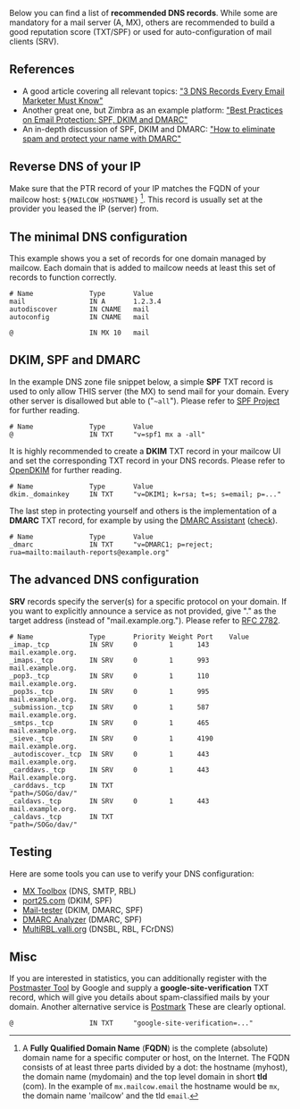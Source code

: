 Below you can find a list of **recommended DNS records**. While some are mandatory for a mail server (A, MX), others are recommended to build a good reputation score (TXT/SPF) or used for auto-configuration of mail clients (SRV).

## References

- A good article covering all relevant topics:
  ["3 DNS Records Every Email Marketer Must Know"](https://www.rackaid.com/blog/email-dns-records)
- Another great one, but Zimbra as an example platform:
  ["Best Practices on Email Protection: SPF, DKIM and DMARC"](https://wiki.zimbra.com/wiki/Best_Practices_on_Email_Protection:_SPF,_DKIM_and_DMARC)
- An in-depth discussion of SPF, DKIM and DMARC:
  ["How to eliminate spam and protect your name with DMARC"](https://www.skelleton.net/2015/03/21/how-to-eliminate-spam-and-protect-your-name-with-dmarc/)

## Reverse DNS of your IP

Make sure that the PTR record of your IP matches the FQDN of your mailcow host: `${MAILCOW_HOSTNAME}` [^1]. This record is usually set at the provider you leased the IP (server) from.

## The minimal DNS configuration

This example shows you a set of records for one domain managed by mailcow. Each domain that is added to mailcow needs at least this set of records to function correctly.

```
# Name              Type       Value
mail                IN A       1.2.3.4
autodiscover        IN CNAME   mail
autoconfig          IN CNAME   mail

@                   IN MX 10   mail
```

## DKIM, SPF and DMARC

In the example DNS zone file snippet below, a simple **SPF** TXT record is used to only allow THIS server (the MX) to send mail for your domain. Every other server is disallowed but able to ("`~all`"). Please refer to [SPF Project](http://www.open-spf.org/) for further reading.

```
# Name              Type       Value
@                   IN TXT     "v=spf1 mx a -all"
```

It is highly recommended to create a **DKIM** TXT record in your mailcow UI and set the corresponding TXT record in your DNS records. Please refer to [OpenDKIM](http://www.opendkim.org) for further reading.

```
# Name              Type       Value
dkim._domainkey     IN TXT     "v=DKIM1; k=rsa; t=s; s=email; p=..."
```

The last step in protecting yourself and others is the implementation of a **DMARC** TXT record, for example by using the [DMARC Assistant](http://www.kitterman.com/dmarc/assistant.html) ([check](https://dmarcian.com/dmarc-inspector/google.com)).

```
# Name              Type       Value
_dmarc              IN TXT     "v=DMARC1; p=reject; rua=mailto:mailauth-reports@example.org"
```

## The advanced DNS configuration

**SRV** records specify the server(s) for a specific protocol on your domain. If you want to explicitly announce a service as not provided, give "." as the target address (instead of "mail.example.org."). Please refer to [RFC 2782](https://tools.ietf.org/html/rfc2782).

```
# Name              Type       Priority Weight Port    Value
_imap._tcp          IN SRV     0        1      143      mail.example.org.
_imaps._tcp         IN SRV     0        1      993      mail.example.org.
_pop3._tcp          IN SRV     0        1      110      mail.example.org.
_pop3s._tcp         IN SRV     0        1      995      mail.example.org.
_submission._tcp    IN SRV     0        1      587      mail.example.org.
_smtps._tcp         IN SRV     0        1      465      mail.example.org.
_sieve._tcp         IN SRV     0        1      4190     mail.example.org.
_autodiscover._tcp  IN SRV     0        1      443      mail.example.org.
_carddavs._tcp      IN SRV     0        1      443      Mail.example.org.
_carddavs._tcp      IN TXT                              "path=/SOGo/dav/"
_caldavs._tcp       IN SRV     0        1      443      mail.example.org.
_caldavs._tcp       IN TXT                              "path=/SOGo/dav/"
```

## Testing

Here are some tools you can use to verify your DNS configuration:

- [MX Toolbox](https://mxtoolbox.com/SuperTool.aspx) (DNS, SMTP, RBL)
- [port25.com](https://www.port25.com/dkim-wizard/) (DKIM, SPF)
- [Mail-tester](https://www.mail-tester.com/) (DKIM, DMARC, SPF)
- [DMARC Analyzer](https://www.dmarcanalyzer.com/spf/checker/) (DMARC, SPF)
- [MultiRBL.valli.org](http://multirbl.valli.org/) (DNSBL, RBL, FCrDNS)

## Misc

If you are interested in statistics, you can additionally register with the [Postmaster Tool](https://gmail.com/postmaster)  by Google and supply a **google-site-verification** TXT record, which will give you details about spam-classified mails by your domain. Another alternative service is [Postmark](https://dmarc.postmarkapp.com) These are clearly optional.

```
@                   IN TXT     "google-site-verification=..."
```

[^1]: A **Fully Qualified Domain Name** (**FQDN**) is the complete (absolute) domain name for a specific computer or host, on the Internet. The FQDN consists of at least three parts divided by a dot: the hostname (myhost), the domain name (mydomain) and the top level domain in short **tld** (com). In the example of `mx.mailcow.email` the hostname would be `mx`, the domain name 'mailcow' and the tld `email`.
